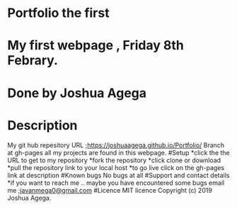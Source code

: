 # Portfolio the first 
# My first webpage , Friday 8th Febrary.
# Done by Joshua Agega
# Description 
My git hub repesitory URL ;https://joshuaagega.github.io/Portfolio/
Branch at gh-pages
all my projects are found in this webpage.
#Setup
*click the the URL to get to my repository
*fork the repository
*click clone or download
*pull the repository link to your local host
*to go live click on the gh-pages link at description
#Known bugs
No bugs at all
#Support and contact details
*if  you want to reach me .. maybe you have encountered some bugs email me ;javanmega0@gmail.com
#Licence
MIT licence
Copyright (c) 2019 Joshua Agega.
